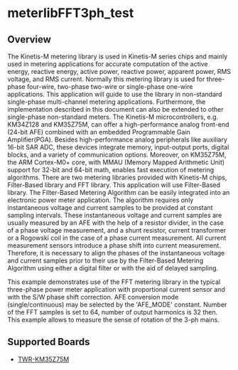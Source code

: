 # meterlibFFT3ph_test

## Overview
The Kinetis-M metering library is used in Kinetis-M series chips and mainly used in metering applications for accurate
computation of the active energy, reactive energy, active power, reactive power, apparent power, RMS voltage, and RMS
current.
Normally this metering library is used for three-phase four-wire, two-phase two-wire or single-phase one-wire applications.
This application will guide to use the library in non-standard single-phase multi-channel metering applications. Furthermore,
the implementation described in this document can also be extended to other single-phase non-standard meters.
The Kinetis-M microcontrollers, e.g. KM34Z128 and KM35Z75M, can offer a high-performance analog front-end (24-bit AFE)
combined with an embedded Programmable Gain Amplifier(PGA). Besides high-performance analog peripherals like
auxiliary 16-bit SAR ADC, these devices integrate memory, input-output ports, digital blocks, and a variety of communication
options.
Moreover, on KM35Z75M, the ARM Cortex-M0+ core, with MMAU (Memory Mapped Arithmetic Unit) support for 32-bit and
64-bit math, enables fast execution of metering algorithms.
There are two metering libraries provided with Kinetis-M chips, Filter-Based library and FFT library. This application will use
Filter-Based library.
The Filter-Based Metering Algorithm can be easily integrated into an electronic power meter application. The algorithm
requires only instantaneous voltage and current samples to be provided at constant sampling intervals. These instantaneous
voltage and current samples are usually measured by an AFE with the help of a resistor divider, in the case of a phase voltage
measurement, and a shunt resistor, current transformer or a Rogowski coil in the case of a phase current measurement. All
current measurement sensors introduce a phase shift into current measurement. Therefore, it is necessary to align the phases
of the instantaneous voltage and current samples prior to their use by the Filter-Based Metering Algorithm using either a
digital filter or with the aid of delayed sampling.

This  example demonstrates  use  of  the  FFT  metering  library  in  the  typical  three-phase  power  meter application with
proportional  current  sensor  and  with  the  S/W  phase  shift  correction.  AFE  conversion mode (single/continuous) may be
selected by the 'AFE_MODE' constant. Number of the FFT samples is set to 64, number of output harmonics is 32 then. 
This example allows to measure the sense of rotation of the 3-ph mains.

## Supported Boards
- [TWR-KM35Z75M](../../_boards/twrkm35z75m/demo_apps/meterlibFFT3ph_test/example_board_readme.md)
